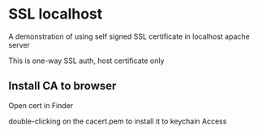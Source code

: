 # SSL localhost

A demonstration of using self signed SSL certificate in localhost apache server

This is one-way SSL auth, host certificate only

## Install CA to browser

Open cert in Finder

double-clicking on the cacert.pem to install it to keychain Access